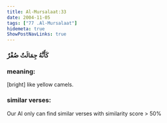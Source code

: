 ```yaml
---
title: Al-Mursalaat:33
date: 2004-11-05
tags: ["77 .Al-Mursalaat"]
hidemeta: true 
ShowPostNavLinks: true 
---
```

### كَأَنَّهُ جِمَالَتٌ صُفْرٌ
### meaning: 
[bright] like yellow camels.
### similar verses: 

Our AI only can find similar verses with similarity score > 50% 




